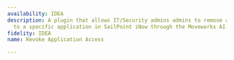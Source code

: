 ```yaml
---
availability: IDEA
description: A plugin that allows IT/Security admins admins to remove a user's access
  to a specific application in SailPoint iNow through the Moveworks AI Assistant.
fidelity: IDEA
name: Revoke Application Access

---
```


